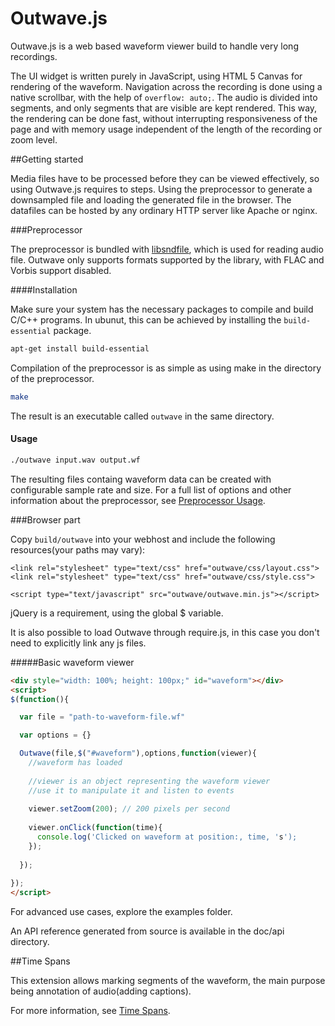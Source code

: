 Outwave.js
==========

Outwave.js is a web based waveform viewer build to handle very long recordings. 

The UI widget is written purely in JavaScript, using HTML 5 Canvas for rendering of the waveform. Navigation across the recording is done using a native scrollbar, with the help of `overflow: auto;`. The audio is divided into segments, and only segments that are visible are kept rendered. This way, the rendering can be done fast, without interrupting responsiveness of the page and with memory usage independent of the length of the recording or zoom level.

##Getting started

Media files have to be processed before they can be viewed effectively, so using Outwave.js requires to steps. Using the preprocessor to generate a downsampled file and loading the generated file in the browser. The datafiles can be hosted by any ordinary HTTP server like Apache or nginx.

###Preprocessor

The preprocessor is bundled with [libsndfile](http://www.mega-nerd.com/libsndfile/), which is used for reading audio file. Outwave only supports formats supported by the library, with FLAC and Vorbis support disabled.
  
####Installation
  
Make sure your system has the necessary packages to compile and build C/C++ programs. In ubunut, this can be achieved by installing the `build-essential` package.

```bash
apt-get install build-essential
```
    
Compilation of the preprocessor is as simple as using make in the directory of the preprocessor.

```bash
make
```

The result is an executable called `outwave` in the same directory. 

#### Usage

```bash
./outwave input.wav output.wf
```

The resulting files containg waveform data can be created with configurable sample rate and size. For a full list of options and other information about the preprocessor, see [Preprocessor Usage](doc/preprocessor.md).

###Browser part

Copy `build/outwave` into your webhost and include the following resources(your paths may vary): 
```
<link rel="stylesheet" type="text/css" href="outwave/css/layout.css">
<link rel="stylesheet" type="text/css" href="outwave/css/style.css">

<script type="text/javascript" src="outwave/outwave.min.js"></script>
```
jQuery is a requirement, using the global $ variable.

It is also possible to load Outwave through require.js, in this case you don't need to explicitly link any js files.

#####Basic waveform viewer

```HTML
<div style="width: 100%; height: 100px;" id="waveform"></div>
<script>
$(function(){

  var file = "path-to-waveform-file.wf"

  var options = {}

  Outwave(file,$("#waveform"),options,function(viewer){
    //waveform has loaded
    
    //viewer is an object representing the waveform viewer
    //use it to manipulate it and listen to events
    
    viewer.setZoom(200); // 200 pixels per second
    
    viewer.onClick(function(time){
      console.log('Clicked on waveform at position:, time, 's');
    });
    
  });
  
});
</script>
```

For advanced use cases, explore the examples folder.

An API reference generated from source is available in the doc/api directory. 

##Time Spans

This extension allows marking segments of the waveform, the main purpose being annotation of audio(adding captions).

For more information, see [Time Spans](doc/time-spans.md).




